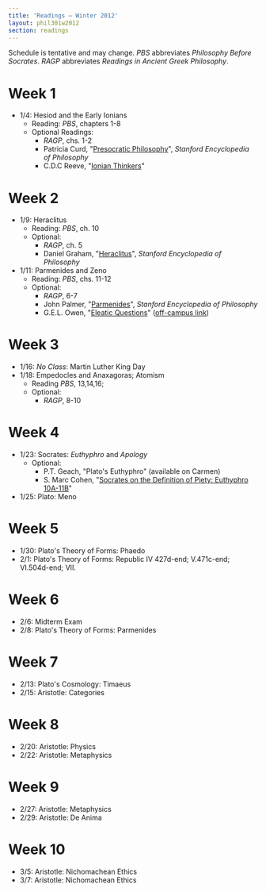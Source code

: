 ```yaml
---
title: 'Readings — Winter 2012'
layout: phil301w2012
section: readings
---
```


Schedule is tentative and may change. *PBS* abbreviates *Philosophy Before Socrates*. *RAGP* abbreviates *Readings in Ancient Greek Philosophy*.

# Week 1

+  1/4: Hesiod and the Early Ionians
    +   Reading: *PBS*, chapters 1-8 
    +   Optional Readings: 
        +   *RAGP*, chs. 1-2
        +   Patricia Curd, "[Presocratic Philosophy](http://plato.stanford.edu/entries/presocratics/)", *Stanford Encyclopedia of Philosophy*
        +   C.D.C Reeve, "[Ionian Thinkers](http://faculty.washington.edu/smcohen/320/ReeveIonians.htm)"

# Week 2

+  1/9:  Heraclitus
    +   Reading: *PBS*, ch. 10
    +   Optional: 
        +   *RAGP*, ch. 5
        +   Daniel Graham, "[Heraclitus](http://plato.stanford.edu/entries/heraclitus/)", *Stanford Encyclopedia of Philosophy*
+  1/11: Parmenides and Zeno
    +   Reading: *PBS*, chs. 11-12
    +   Optional:
        +   *RAGP*, 6-7
        +   John Palmer, "[Parmenides](http://plato.stanford.edu/entries/parmenides)", *Stanford Encyclopedia of Philosophy*
        +   G.E.L. Owen, "[Eleatic Questions](http://www.jstor.org/stable/637593)" ([off-campus link](http://www.jstor.org.proxy.lib.ohio-state.edu/stable/637593))

# Week 3

+  1/16: *No Class*: Martin Luther King Day
+  1/18: Empedocles and Anaxagoras; Atomism
    +   Reading *PBS*, 13,14,16;
    +   Optional:
        +   *RAGP*, 8-10

# Week 4

+  1/23: Socrates: *Euthyphro* and *Apology*
    +   Optional:
        +   P.T. Geach, "Plato's Euthyphro" (available on Carmen)
        +   S. Marc Cohen, "[Socrates on the Definition of Piety: Euthyphro 10A-11B](http://faculty.washington.edu/smcohen/Euthyphro.pdf)"
+  1/25: Plato: Meno

# Week 5

-   1/30: Plato's Theory of Forms: Phaedo
-   2/1: Plato's Theory of Forms: Republic IV 427d-end; V.471c-end;
    VI.504d-end; VII.


# Week 6

+  2/6:  Midterm Exam
+  2/8:  Plato's Theory of Forms: Parmenides

# Week 7

+  2/13: Plato's Cosmology: Timaeus
+  2/15: Aristotle: Categories

# Week 8
+  2/20: Aristotle: Physics
+  2/22: Aristotle: Metaphysics

# Week 9

+  2/27: Aristotle: Metaphysics
+  2/29: Aristotle: De Anima 

# Week 10

+  3/5: Aristotle: Nichomachean Ethics
+  3/7: Aristotle: Nichomachean Ethics


